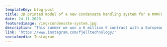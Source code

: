 ```yaml
---
templateKey: blog-post
title: 3D printed model of a new condensate handling system for a MWWTP
date: 24.11.2020
featuredimage: /img/condensate-system.jpg
description: "This summer we won a 6 million € contract with a European Waste Water Treatment Plant. This week one of our project engineers 3D printed a model of @fjelltechnology suggestion (1:4 scale) of this MWWTPs new condensate handling system. \U0001F44F\U0001F3FB\U0001F9D1\U0001F3FB‍\U0001F3EB\U0001F44F\U0001F3FB. The video does not show the full brilliance of the design due to limitations in Instagram, but still very impressive. Mathematical inspiration from the animal kingdom!"
link: 'https://www.instagram.com/fjelltechnology/'
socialmedia: Instagram
---
```


